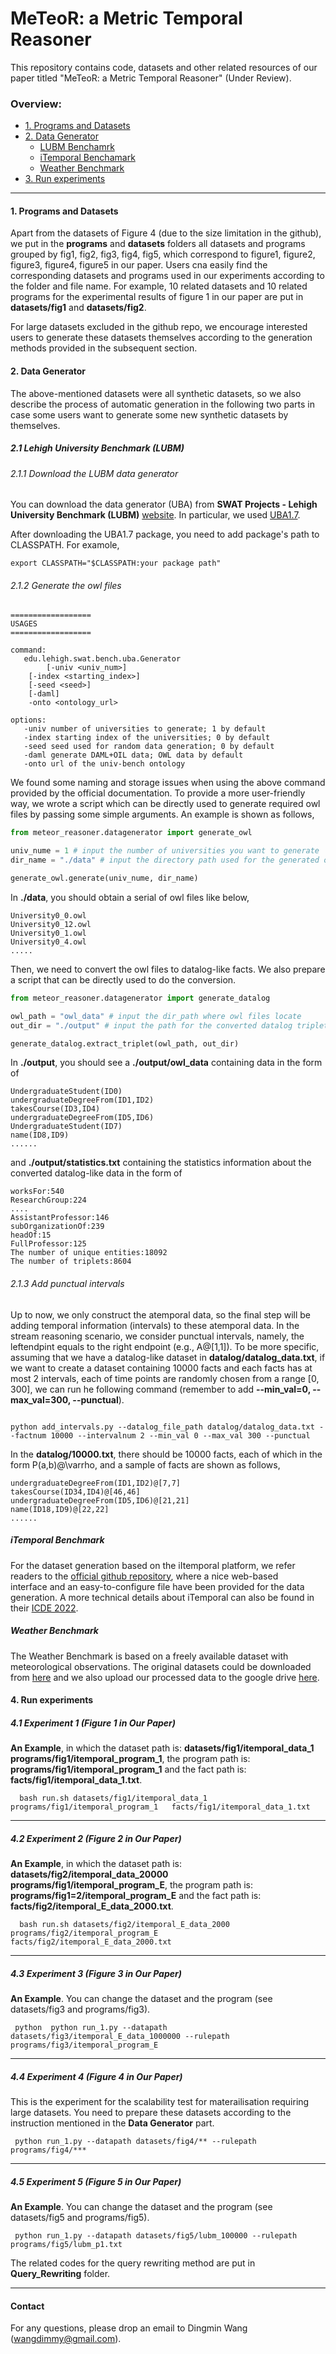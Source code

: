 #  MeTeoR: a Metric Temporal Reasoner

This repository contains code, datasets and other related resources of our paper titled "MeTeoR: a Metric Temporal Reasoner" (Under Review).

<span id='overview'/>

### Overview:
* <a href='#data'>1. Programs and Datasets </a>
* <a href='#generator'>2. Data Generator </a>
     * <a href="#lubm">LUBM Benchamrk</a>
     * <a href="#itemporal">iTemporal Benchamark</a>
     * <a href="#weather">Weather Benchmark</a>
* <a href='#experiments'>3. Run experiments </a>



****

<span id="data"/>

#### 1. Programs and Datasets </a>
Apart from the datasets of Figure 4 (due to the size limitation in the github), 
we put in the **programs** and **datasets** folders all datasets and programs grouped 
by fig1, fig2, fig3, fig4, fig5, which correspond to figure1, figure2, figure3, figure4, figure5
in our paper. Users cna easily find the corresponding datasets and programs used in
our experiments according to the folder and file name. For example, 10 related datasets and 10 related  
programs for the experimental results of figure 1 in our paper are 
put in **datasets/fig1** and **datasets/fig2**. 

For large datasets excluded in the github repo, we encourage interested users to generate 
these datasets themselves according to the generation methods provided in the subsequent section. 

<span id="generator"/>

#### 2. Data Generator </a>

The above-mentioned datasets were all synthetic datasets, so we also describe the process of automatic generation in the following
two parts in case some users want to generate some new synthetic datasets by themselves. 


<span id="lubm"/>

##### 2.1 Lehigh University Benchmark (LUBM)

<span id="downloadlubm"/>

######  2.1.1 Download the LUBM data generator

You can download the data generator (UBA) from **SWAT Projects - Lehigh University Benchmark (LUBM)** [website](http://swat.cse.lehigh.edu/projects/lubm/). In particular,
we used [UBA1.7](http://swat.cse.lehigh.edu/projects/lubm/uba1.7.zip).

After downloading the  UBA1.7 package, you need to add package's path to CLASSPATH. For examole,

```shell
export CLASSPATH="$CLASSPATH:your package path"
```

<span id="datalog"/>

###### 2.1.2 Generate the owl files
```
==================
USAGES
==================

command:
   edu.lehigh.swat.bench.uba.Generator
      	[-univ <univ_num>]
	[-index <starting_index>]
	[-seed <seed>]
	[-daml]
	-onto <ontology_url>

options:
   -univ number of universities to generate; 1 by default
   -index starting index of the universities; 0 by default
   -seed seed used for random data generation; 0 by default
   -daml generate DAML+OIL data; OWL data by default
   -onto url of the univ-bench ontology
```

We found some naming and storage issues when using the above command provided 
by the official documentation. To provide a more user-friendly way, we 
wrote a script which can be directly used to generate required owl files
by passing some simple arguments. An example is shown as follows,

```python
from meteor_reasoner.datagenerator import generate_owl

univ_nume = 1 # input the number of universities you want to generate
dir_name = "./data" # input the directory path used for the generated owl files.

generate_owl.generate(univ_nume, dir_name)

```
In  **./data**, you should obtain a serial of owl files like below,
```
University0_0.owl 
University0_12.owl  
University0_1.owl
University0_4.owl
.....
```

Then, we need to convert the owl files to datalog-like facts. We also prepare
a script that can be directly used to do the conversion. 
```python
from meteor_reasoner.datagenerator import generate_datalog

owl_path = "owl_data" # input the dir_path where owl files locate
out_dir = "./output" # input the path for the converted datalog triplets

generate_datalog.extract_triplet(owl_path, out_dir)
```
In **./output**, you should see a **./output/owl_data**  containing data
in the form of
```
UndergraduateStudent(ID0)
undergraduateDegreeFrom(ID1,ID2)
takesCourse(ID3,ID4)
undergraduateDegreeFrom(ID5,ID6)
UndergraduateStudent(ID7)
name(ID8,ID9)
......
```
and **./output/statistics.txt**  containing the statistics information
about the converted datalog-like data in the form of
```
worksFor:540
ResearchGroup:224
....
AssistantProfessor:146
subOrganizationOf:239
headOf:15
FullProfessor:125
The number of unique entities:18092
The number of triplets:8604
```
<span id="datalogmtl"/>

###### 2.1.3 Add punctual intervals

Up to now, we only construct the atemporal data, so the final step will be adding temporal information
(intervals) to these atemporal data. In the stream reasoning scenario, we consider punctual intervals, namely,
the leftendpint equals to the right endpoint (e.g., A@[1,1]). To be more specific, assuming that we have a datalog-like 
dataset in **datalog/datalog_data.txt**,
if we want to create a dataset containing 10000 facts and each facts has at most 2 intervals, each of 
time points are randomly chosen from a range [0, 300], we can run he following command (remember to add **--min_val=0, --max_val=300, --punctual**). 
```shell

python add_intervals.py --datalog_file_path datalog/datalog_data.txt --factnum 10000 --intervalnum 2 --min_val 0 --max_val 300 --punctual 

```

In the **datalog/10000.txt**, there should be 10000 facts, each of which in the form P(a,b)@\varrho, and 
a sample of facts are shown as follows,
```
undergraduateDegreeFrom(ID1,ID2)@[7,7]
takesCourse(ID34,ID4)@[46,46]
undergraduateDegreeFrom(ID5,ID6)@[21,21]
name(ID18,ID9)@[22,22]
......
```

<span id="itemporal"/>

##### iTemporal Benchmark

For the dataset generation based on the iItemporal platform, we refer readers to the 
[official github repository](https://github.com/kglab-tuwien/iTemporal), where a nice web-based  
interface and an easy-to-configure file have been provided for the data generation. A more technical
details about iTemporal can also be found in their [ICDE 2022](https://ieeexplore.ieee.org/document/9835220). 


<span id="weather"/>

##### Weather Benchmark

The Weather Benchmark is based on a freely available dataset with meteorological observations. The original datasets 
could be downloaded from [here](https://www.engr.scu.edu/~emaurer/gridded_obs/index_gridded_obs.html) and we also upload our processed data to the google drive [here](https://drive.google.com/file/d/1wS33E0T-g44FRVrf6QYfbPFquiAA8fFt/view?usp=share_link).


<span id="experiments"/>

#### 4. Run experiments

##### 4.1 Experiment 1 (Figure 1 in Our Paper)
**An Example**, in which the dataset path is: **datasets/fig1/itemporal_data_1 programs/fig1/itemporal_program_1**,
the program path is: **programs/fig1/itemporal_program_1** and the fact path is: **facts/fig1/itemporal_data_1.txt**.
 
```shell
  bash run.sh datasets/fig1/itemporal_data_1 programs/fig1/itemporal_program_1   facts/fig1/itemporal_data_1.txt

```
--------------------------------------------------------------------------------

##### 4.2 Experiment 2 (Figure 2 in Our Paper)
**An Example**, in which the dataset path is: **datasets/fig2/itemporal_data_20000 programs/fig1/itemporal_program_E**,
the program path is: **programs/fig1=2/itemporal_program_E** and the fact path is: **facts/fig2/itemporal_E_data_2000.txt**.
 
 
```shell
  bash run.sh datasets/fig2/itemporal_E_data_2000 programs/fig2/itemporal_program_E  facts/fig2/itemporal_E_data_2000.txt
```

--------------------------------------------------------------------------------

##### 4.3 Experiment 3 (Figure 3 in Our Paper)
**An Example**. You can change the dataset and the program (see datasets/fig3 and programs/fig3). 

```shell
 python  python run_1.py --datapath datasets/fig3/itemporal_E_data_1000000 --rulepath programs/fig3/itemporal_program_E
```

--------------------------------------------------------------------------------

##### 4.4 Experiment 4 (Figure 4 in Our Paper)
This is the experiment for the scalability test for materailisation requiring large datasets.
You need to prepare these datasets according to the instruction mentioned in the **Data Generator** part.


```shell
 python run_1.py --datapath datasets/fig4/** --rulepath programs/fig4/***
```

--------------------------------------------------------------------------------

##### 4.5 Experiment 5 (Figure 5 in Our Paper)
**An Example**. You can change the dataset and the program (see datasets/fig5 and programs/fig5). 

```shell
 python run_1.py --datapath datasets/fig5/lubm_100000 --rulepath programs/fig5/lubm_p1.txt
```

The related codes for the query rewriting method are put in **Query_Rewriting** folder.

--------------------------------------------------------------------------------


#### Contact
For any questions, please drop an email to Dingmin Wang (wangdimmy@gmail.com). 
